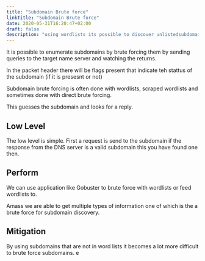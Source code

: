```yaml
---
title: "Subdomain Brute force"
linkTitle: "Subdomain Brute force"
date: 2020-05-31T16:20:47+02:00
draft: false
description: "using wordlists its possible to discover unlistedsubdomains." 
---
```

It is possible to enumerate subdomains by brute forcing them by sending queries to the target name server and watching the  returns.

In the packet header there will be flags present that indicate teh stattus of the subdomain (if it is presesnt or not)

Subdomain brute forcing is often done with wordlists, scraped wordlists and sometimes done with direct brute forcing. 

This guesses the subdomain and looks for a reply.

## Low Level

The low level is simple. First a request is send to the subdomain if the response from the DNS server is a valid subdomain this you have found one then.

## Perform
We can use application like Gobuster to brute force with wordlists or feed wordlists to.

Amass we are able to get multiple types of information one of which is the a brute force for subdomain discovery.

## Mitigation
By using subdomains that are not in word lists it becomes a lot more difficult to brute force subdomains. e
